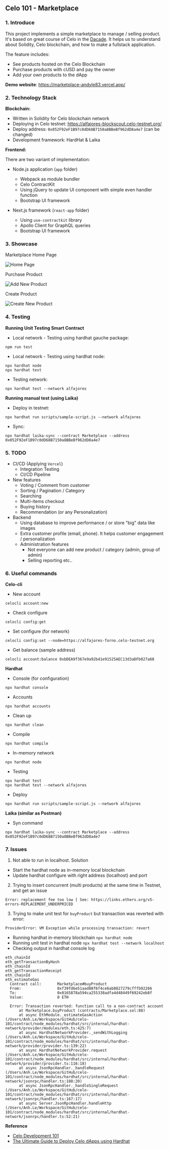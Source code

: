 ## Celo 101 - Marketplace

### 1. Introduce

This project implements a simple marketplace to manage / selling product. It's based on great course of Celo in the [Dacade](https://dacade.org/). It helps us to understand about Solidity, Celo blockchain, and how to make a fullstack application.

The feature includes:

- See products hosted on the Celo Blockchain
- Purchase products with cUSD and pay the owner
- Add your own products to the dApp

**Demo website**: https://marketplace-andyle83.vercel.app/

### 2. Technology Stack

**Blockchain:**

- Written in Solidity for Celo blockchain network
- Deploying in Celo testnet: https://alfajores-blockscout.celo-testnet.org/
- Deploy address: `0x052F92eF1B97c0dD68B7150a8BBeBf962dD8a4e7` (can be changed)
- Development framework: HardHat & Laika

**Frontend:**

There are two variant of implementation:

- Node.js application (`app` folder)
  - Webpack as module bundler
  - Celo ContractKit
  - Using jQuery to update UI component with simple even handler function
  - Bootstrap UI framework

- Next.js framework (`react-app` folder)
  - Using `use-contractkit` library
  - Apollo Client for GraphQL queries
  - Bootstrap UI framework

### 3. Showcase

Marketplace Home Page

![Home Page](https://raw.githubusercontent.com/andyle83/marketplace/main/demo/Marketplace.png)

Purchase Product

![Add New Product](https://raw.githubusercontent.com/andyle83/marketplace/main/demo/Payment.png)

Create Product

![Create New Product](https://raw.githubusercontent.com/andyle83/marketplace/main/demo/New.png)

### 4. Testing

**Running Unit Testing Smart Contract**

- Local network - Testing using hardhat gauche package: 

```shell
npm run test
```

- Local network - Testing using hardhat node: 

```shell
npx hardhat node
npx hardhat test
```

- Testing network:  

```shell
npx hardhat test --network alfajores
```

**Running manual test (using Laika)**
  
- Deploy in testnet: 

```shell 
npx hardhat run scripts/sample-script.js --network alfajores
```

- Sync: 

```shell
npx hardhat laika-sync --contract Marketplace --address 0x052F92eF1B97c0dD68B7150a8BBeBf962dD8a4e7
```
### 5. TODO

- CI/CD (Applying `Vercel`)
  - Integration Testing
  - CI/CD Pipeline
- New features
  - Voting / Comment from customer
  - Sorting / Pagination / Category
  - Searching
  - Multi-items checkout
  - Buying history
  - Recommendation (or any Personalization)
- Backend 
  - Using database to improve performance / or store "big" data like images
  - Extra customer profile (email, phone). It helps customer engagement / personalization
  - Administration features
    - Not everyone can add new product / category (admin, group of admin)
    - Selling reporting etc..

### 6. Useful commands

**Celo-cli**

- New account 

```shell 
celocli account:new
```

- Check configure 

```shell
celocli config:get
```

- Set configure (for network) 

```shell
celocli config:set --node=https://alfajores-forno.celo-testnet.org
```

- Get balance (sample address)

```shell 
celocli account:balance 0xbDEA9f367e9a92b41e91525AEC13d3aDFb027a68
```

**Hardhat**

- Console (for configuration)

```shell
npx hardhat console
```

- Accounts 

```shell
npx hardhat accounts
```

- Clean up 

```shell
npx hardhat clean
```

- Compile 

```shell
npx hardhat compile
```

- In-memory network 

```shell 
npx hardhat node
```

- Testing 

```shell
npx hardhat test
npx hardhat test --network alfajores
```

- Deploy 

```shell
npx hardhat run scripts/sample-script.js --network alfajores
```

**Laika (similar as Postman)**

- Syn command 

```shell
npx hardhat laika-sync --contract Marketplace --address 0x052F92eF1B97c0dD68B7150a8BBeBf962dD8a4e7
````

### 7. Issues

1. Not able to run in localhost. Solution
  - Start the hardhat node as in-memory local blockchain
  - Update hardhat configure with right address (localhost) and port

2. Trying to insert concurrent (multi products) at the same time in Testnet, and get an issue
```
Error: replacement fee too low [ See: https://links.ethers.org/v5-errors-REPLACEMENT_UNDERPRICED 
```

3. Trying to make unit test for `buyProduct` but transaction was reverted with error:
```
ProviderError: VM Exception while processing transaction: revert
```
- Running hardhat in-memory blockchain `npx hardhat node`
- Running unit test in hardhat node `npx hardhat test --network localhost`
- Checking output in hardhat console log

```
eth_chainId
eth_getTransactionByHash
eth_chainId
eth_getTransactionReceipt
eth_chainId
eth_estimateGas
  Contract call:       Marketplace#buyProduct
  From:                0xf39fd6e51aad88f6f4ce6ab8827279cfffb92266
  To:                  0x0165878a594ca255338adfa4d48449f69242eb8f
  Value:               0 ETH

  Error: Transaction reverted: function call to a non-contract account
      at Marketplace.buyProduct (contracts/Marketplace.sol:88)
      at async EthModule._estimateGasAction (/Users/Anh.Le/Workspace/GitHub/celo-101/contract/node_modules/hardhat/src/internal/hardhat-network/provider/modules/eth.ts:425:7)
      at async HardhatNetworkProvider._sendWithLogging (/Users/Anh.Le/Workspace/GitHub/celo-101/contract/node_modules/hardhat/src/internal/hardhat-network/provider/provider.ts:139:22)
      at async HardhatNetworkProvider.request (/Users/Anh.Le/Workspace/GitHub/celo-101/contract/node_modules/hardhat/src/internal/hardhat-network/provider/provider.ts:116:18)
      at async JsonRpcHandler._handleRequest (/Users/Anh.Le/Workspace/GitHub/celo-101/contract/node_modules/hardhat/src/internal/hardhat-network/jsonrpc/handler.ts:188:20)
      at async JsonRpcHandler._handleSingleRequest (/Users/Anh.Le/Workspace/GitHub/celo-101/contract/node_modules/hardhat/src/internal/hardhat-network/jsonrpc/handler.ts:167:17)
      at async Server.JsonRpcHandler.handleHttp (/Users/Anh.Le/Workspace/GitHub/celo-101/contract/node_modules/hardhat/src/internal/hardhat-network/jsonrpc/handler.ts:52:21)
```

**Reference**

- [Celo Development 101](https://dacade.org/)
- [The Ultimate Guide to Deploy Celo dApps using Hardhat](https://medium.com/celodevelopers/hardhat-and-celo-the-ultimate-guide-to-deploy-celo-dapps-using-hardhat-747f42ad0788)
